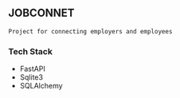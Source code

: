 ## JOBCONNET

``
Project for connecting employers and employees
``

### Tech Stack
* FastAPI
* Sqlite3
* SQLAlchemy